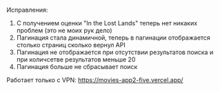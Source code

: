 Исправления:
  1. С получением оценки "In the Lost Lands" теперь нет никаких проблем (это не моих рук дело)
  2. Пагинация стала динамичной, теперь в пагинации отображается столько страниц сколько вернул API
  3. Пагинация не отображается при отсутствии результатов поиска и при количсетве результатов меньше 20
  4. Пагинация больше не сбрасывает поиск

Работает только с VPN: https://movies-app2-five.vercel.app/
